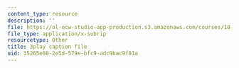 ```yaml
---
content_type: resource
description: ''
file: https://ol-ocw-studio-app-production.s3.amazonaws.com/courses/18-01sc-single-variable-calculus-fall-2010/35265e082e5d579ebfc9adc9bac9f81a_zUEuKrxgHws.vtt
file_type: application/x-subrip
resourcetype: Other
title: 3play caption file
uid: 35265e08-2e5d-579e-bfc9-adc9bac9f81a
---
```

